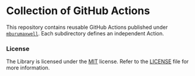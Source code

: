 # Collection of GitHub Actions

This repository contains reusable GitHub Actions published under [`mburumaxwell`](https://github.com/mburumaxwell).
Each subdirectory defines an independent Action.


### License

The Library is licensed under the [MIT](http://www.opensource.org/licenses/mit-license.php "Read more about the MIT license form") license. Refer to the [LICENSE](./LICENSE) file for more information.
